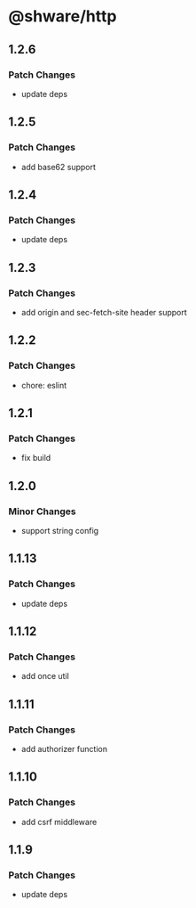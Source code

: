 # @shware/http

## 1.2.6

### Patch Changes

- update deps

## 1.2.5

### Patch Changes

- add base62 support

## 1.2.4

### Patch Changes

- update deps

## 1.2.3

### Patch Changes

- add origin and sec-fetch-site header support

## 1.2.2

### Patch Changes

- chore: eslint

## 1.2.1

### Patch Changes

- fix build

## 1.2.0

### Minor Changes

- support string config

## 1.1.13

### Patch Changes

- update deps

## 1.1.12

### Patch Changes

- add once util

## 1.1.11

### Patch Changes

- add authorizer function

## 1.1.10

### Patch Changes

- add csrf middleware

## 1.1.9

### Patch Changes

- update deps
